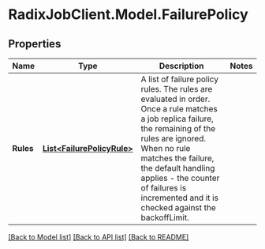 # RadixJobClient.Model.FailurePolicy

## Properties

Name | Type | Description | Notes
------------ | ------------- | ------------- | -------------
**Rules** | [**List&lt;FailurePolicyRule&gt;**](FailurePolicyRule.md) | A list of failure policy rules. The rules are evaluated in order. Once a rule matches a job replica failure, the remaining of the rules are ignored. When no rule matches the failure, the default handling applies - the counter of failures is incremented and it is checked against the backoffLimit. | 

[[Back to Model list]](../README.md#documentation-for-models) [[Back to API list]](../README.md#documentation-for-api-endpoints) [[Back to README]](../README.md)

